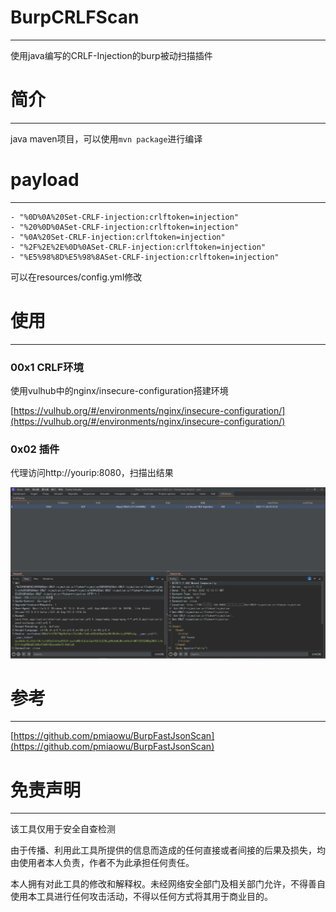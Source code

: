 # BurpCRLFScan
---
使用java编写的CRLF-Injection的burp被动扫描插件
# 简介
---
java maven项目，可以使用`mvn package`进行编译
# payload
---
```url
- "%0D%0A%20Set-CRLF-injection:crlftoken=injection"  
- "%20%0D%0ASet-CRLF-injection:crlftoken=injection"  
- "%0A%20Set-CRLF-injection:crlftoken=injection"  
- "%2F%2E%2E%0D%0ASet-CRLF-injection:crlftoken=injection"  
- "%E5%98%8D%E5%98%8ASet-CRLF-injection:crlftoken=injection"
```
可以在resources/config.yml修改

# 使用

---

### 00x1 CRLF环境

使用vulhub中的nginx/insecure-configuration搭建环境

[https://vulhub.org/#/environments/nginx/insecure-configuration/](https://vulhub.org/#/environments/nginx/insecure-configuration/)

### 0x02 插件

代理访问http://yourip:8080，扫描出结果

![image-20221124231706096](https://raw.githubusercontent.com/A0WaQ4/BurpCRLFScan/main/img/image-20221124231706096.png)

# 参考

---

[https://github.com/pmiaowu/BurpFastJsonScan](https://github.com/pmiaowu/BurpFastJsonScan)

# 免责声明
---
该工具仅用于安全自查检测

由于传播、利用此工具所提供的信息而造成的任何直接或者间接的后果及损失，均由使用者本人负责，作者不为此承担任何责任。

本人拥有对此工具的修改和解释权。未经网络安全部门及相关部门允许，不得善自使用本工具进行任何攻击活动，不得以任何方式将其用于商业目的。
